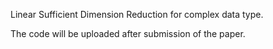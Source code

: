 Linear Sufficient Dimension Reduction for complex data type.

The code will be uploaded after submission of the paper.
